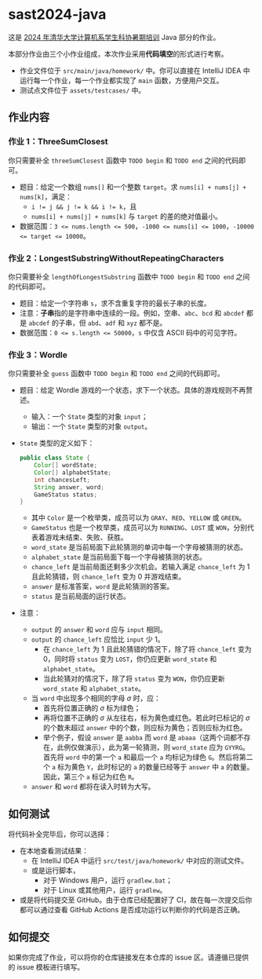 # sast2024-java

这是 [2024 年清华大学计算机系学生科协暑期培训](https://summer24.net9.org/) Java 部分的作业。

本部分作业由三个小作业组成，本次作业采用**代码填空**的形式进行考察。

- 作业文件位于 `src/main/java/homework/` 中。你可以直接在 IntelliJ IDEA 中运行每一个作业，每一个作业都实现了 `main` 函数，方便用户交互。
- 测试点文件位于 `assets/testcases/` 中。

## 作业内容

### 作业 1：ThreeSumClosest

你只需要补全 `threeSumClosest` 函数中 `TODO begin` 和 `TODO end` 之间的代码即可。

- 题目：给定一个数组 `nums[]` 和一个整数 `target`。求 `nums[i] + nums[j] + nums[k]`，满足：
  - `i != j && j != k && i != k`，且
  - `nums[i] + nums[j] + nums[k]` 与 `target` 的差的绝对值最小。
- 数据范围：`3 <= nums.length <= 500`，`-1000 <= nums[i] <= 1000`，`-10000 <= target <= 10000`。

### 作业 2：LongestSubstringWithoutRepeatingCharacters

你只需要补全 `lengthOfLongestSubstring` 函数中 `TODO begin` 和 `TODO end` 之间的代码即可。

- 题目：给定一个字符串 `s`，求不含重复字符的最长子串的长度。
- 注意：**子串**指的是字符串中连续的一段。例如，空串、`abc`、`bcd` 和 `abcdef` 都是 `abcdef` 的子串，但 `abd`、`adf` 和 `xyz` 都不是。
- 数据范围：`0 <= s.length <= 50000`，`s` 中仅含 ASCII 码中的可见字符。

### 作业 3：Wordle

你只需要补全 `guess` 函数中 `TODO begin` 和 `TODO end` 之间的代码即可。

- 题目：给定 Wordle 游戏的一个状态，求下一个状态。具体的游戏规则不再赘述。

  - 输入：一个 `State` 类型的对象 `input`；
  - 输出：一个 `State` 类型的对象 `output`。

- `State` 类型的定义如下：

  ```java
  public class State {
      Color[] wordState;
      Color[] alphabetState;
      int chancesLeft;
      String answer, word;
      GameStatus status;
  }
  ```

  - 其中 `Color` 是一个枚举类，成员可以为 `GRAY`、`RED`、`YELLOW` 或 `GREEN`。
  - `GameStatus` 也是一个枚举类，成员可以为 `RUNNING`、`LOST` 或 `WON`，分别代表着游戏未结束、失败、获胜。
  - `word_state` 是当前局面下此轮猜测的单词中每一个字母被猜测的状态。
  - `alphabet_state` 是当前局面下每一个字母被猜测的状态。
  - `chance_left` 是当前局面还剩多少次机会。若输入满足 `chance_left` 为 $1$ 且此轮猜错，则 `chance_left` 变为 $0$ 并游戏结束。
  - `answer` 是标准答案，`word` 是此轮猜测的答案。
  - `status` 是当前局面的运行状态。

- 注意：
  - `output` 的 `answer` 和 `word` 应与 `input` 相同。
  - `output` 的 `chance_left` 应恰比 `input` 少 $1$。
    - 在 `chance_left` 为 $1$ 且此轮猜错的情况下，除了将 `chance_left` 变为 $0$​，同时将 `status` 变为 `LOST`，你仍应更新 `word_state` 和 `alphabet_state`。
    - 当此轮猜对的情况下，除了将 `status` 变为 `WON`，你仍应更新 `word_state` 和 `alphabet_state`。
  - 当 `word` 中出现多个相同的字母 $\sigma$ 时，应：
    - 首先将位置正确的 $\sigma$ 标为绿色；
    - 再将位置不正确的 $\sigma$ 从左往右，标为黄色或红色。若此时已标记的 $\sigma$ 的个数未超过 `answer` 中的个数，则应标为黄色；否则应标为红色。
    - 举个例子，假设 `answer` 是 `aabba` 而 `word` 是 `abaaa`（这两个词都不存在，此例仅做演示），此为第一轮猜测，则 `word_state` 应为 `GYYRG`。首先将 `word` 中的第一个 `a` 和最后一个 `a` 均标记为绿色 `G`。然后将第二个 `a` 标为黄色 `Y`，此时标记的 `a` 的数量已经等于 `answer` 中  `a` 的数量。因此，第三个 `a` 标记为红色 `R`。
  - `answer` 和 `word` 都将在读入时转为大写。

## 如何测试

将代码补全完毕后，你可以选择：

- 在本地查看测试结果：
  - 在 IntelliJ IDEA 中运行 `src/test/java/homework/` 中对应的测试文件。
  - 或是运行脚本，
    - 对于 Windows 用户，运行 `gradlew.bat`；
    - 对于 Linux 或其他用户，运行 `gradlew`。
- 或是将代码提交至 GitHub。由于仓库已经配置好了 CI，故在每一次提交后你都可以通过查看 GitHub Actions 是否成功运行以判断你的代码是否正确。

## 如何提交

如果你完成了作业，可以将你的仓库链接发在本仓库的 issue 区。请遵循已提供的 issue 模板进行填写。
